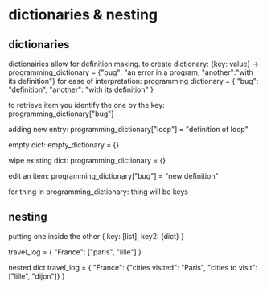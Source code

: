 # dictionaries & nesting
## dictionaries
dictionairies allow for definition making.
to create dictionary: {key: value} -> programming_dictionary = {"bug": "an error in a program, "another":"with its definition"}
for ease of interpretation:
programming dictionary = {
    "bug": "definition",
    "another": "with its definition"
}

to retrieve item you identify the one by the key:
programming_dictionary["bug"]

adding new entry:
programming_dictionary["loop"] = "definition of loop"

empty dict:
empty_dictionary = {}

wipe existing dict:
programming_dictionary = {}

edit an item:
programming_dictionary["bug"] = "new definition"

for thing in programming_dictionary:
    thing will be keys

## nesting
putting one inside the other
{
    key: [list],
    key2: {dict}
}

travel_log = {
    "France": ["paris", "lille"]
}

nested dict
travel_log = {
    "France": {"cities visited": "Paris", "cities to visit": ["lille", "dijon"]}
}